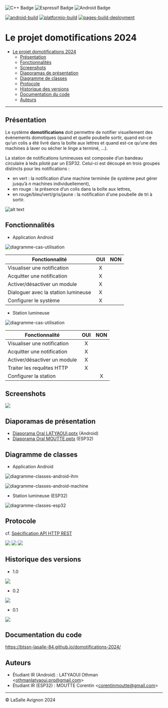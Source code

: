 ![C++ Badge](https://img.shields.io/badge/C%2B%2B-00599C?logo=cplusplus&logoColor=fff&style=plastic) ![Espressif Badge](https://img.shields.io/badge/Espressif-E7352C?logo=espressif&logoColor=fff&style=plastic) ![Android Badge](https://img.shields.io/badge/Android-3DDC84?logo=android&logoColor=fff&style=plastic)

[![android-build](https://github.com/btssn-lasalle-84/domotifications-2024/actions/workflows/android-build.yml/badge.svg)](https://github.com/btssn-lasalle-84/domotifications-2024/actions/workflows/android-build.yml) [![platformio-build](https://github.com/btssn-lasalle-84/domotifications-2024/actions/workflows/build-platformio.yml/badge.svg)](https://github.com/btssn-lasalle-84/domotifications-2024/actions/workflows/build-platformio.yml) [![pages-build-deployment](https://github.com/btssn-lasalle-84/domotifications-2024/actions/workflows/pages/pages-build-deployment/badge.svg?branch=develop)](https://github.com/btssn-lasalle-84/domotifications-2024/actions/workflows/pages/pages-build-deployment)

# Le projet domotifications 2024

- [Le projet domotifications 2024](#le-projet-domotifications-2024)
  - [Présentation](#présentation)
  - [Fonctionnalités](#fonctionnalités)
  - [Screenshots](#screenshots)
  - [Diaporamas de présentation](#diaporamas-de-présentation)
  - [Diagramme de classes](#diagramme-de-classes)
  - [Protocole](#protocole)
  - [Historique des versions](#historique-des-versions)
  - [Documentation du code](#documentation-du-code)
  - [Auteurs](#auteurs)

---

## Présentation

Le système **domotifications** doit permettre de notifier visuellement des évènements domotiques (quand et quelle poubelle sortir, quand est-ce qu’un colis a été livré dans la boîte aux lettres et quand est-ce qu’une des machines à laver ou sécher le linge a terminé, ...).

La station de notifications lumineuses est composée d’un bandeau circulaire à leds piloté par un ESP32. Celui-ci est découpé en trois groupes distincts pour les notifications :

- en vert : la notification d’une machine terminée (le système peut gérer jusqu’à _n_ machines individuellement),
- en rouge : la présence d’un colis dans la boîte aux lettres,
- en rouge/bleu/vert/gris/jaune : la notification d'une poubelle de tri à sortir.

![alt text](images/modules.png)

## Fonctionnalités

- Application Android

![diagramme-cas-utilisation](images/diagramme-cas-utilisation-android.png)

| Fonctionnalité                      | OUI | NON |
| ----------------------------------- | :-: | :-: |
| Visualiser une notification         |  X  |     |
| Acquitter une notification          |  X  |     |
| Activer/désactiver un module        |  X  |     |
| Dialoguer avec la station lumineuse |  X  |     |
| Configurer le système               |  X  |     |

- Station lumineuse

![diagramme-cas-utilisation](images/diagramme-cas-utilisation-esp32.png)

| Fonctionnalité               | OUI | NON |
| ---------------------------- | :-: | :-: |
| Visualiser une notification  |  X  |     |
| Acquitter une notification   |  X  |     |
| Activer/désactiver un module |  X  |     |
| Traiter les requêtes HTTP    |  X  |     |
| Configurer la station        |     |  X  |

## Screenshots

![](images/domotifications-android-v1.0.gif)

## Diaporamas de présentation

- [Diaporama Oral LATYAOUI.pptx](diaporamas/Diaporama%20Oral%20LATYAOUI.pptx) (Android)
- [Diaporama Oral MOUTTE.pptx](diaporamas/Diaporama%20Oral%20MOUTTE.pptx) (ESP32)

## Diagramme de classes

- Application Android

![diagramme-classes-android-ihm](images/domotifications-android-classes-ihm-v1.0.png)

![diagramme-classes-android-machine](images/domotifications-android-classes-machine-v1.0.png)

- Station lumineuse (ESP32)

![diagramme-classes-esp32](images/domotifications-esp32-classes-1.0.png)

## Protocole

cf. [Spécification API HTTP REST](./specifications-openapi/README.md)

![](images/api-machines.png)
![](images/api-poubelles.png)
![](images/api-boites.png)

## Historique des versions

- 1.0

![](images/jira_v1.0.png)

- 0.2

![](images/jira_v0.2.png)

- 0.1

![](images/jira_v0.1.png)

## Documentation du code

https://btssn-lasalle-84.github.io/domotifications-2024/

## Auteurs

- Étudiant IR (Android) : LATYAOUI Othman <<othmanlatyaoui.pro@gmail.com>>
- Étudiant IR (ESP32) : MOUTTE Corentin <<corentinmoutte@gmail.com>>

---
©️ LaSalle Avignon 2024
